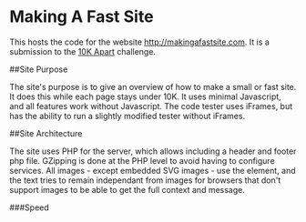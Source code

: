 # Making A Fast Site

This hosts the code for the website http://makingafastsite.com. It is a submission to the [10K Apart](https://a-k-apart.com/) challenge.

##Site Purpose

The site's purpose is to give an overview of how to make a small or fast site. It does this while each page stays under 10K. It uses minimal Javascript, and all features work without Javascript. The code tester uses iFrames, but has the ability to run a slightly modified tester without iFrames.

##Site Architecture

The site uses PHP for the server, which allows including a header and footer php file. GZipping is done at the PHP level to avoid having to configure services. All images - except embedded SVG images - use the <picture> element, and the text tries to remain independant from images for browsers that don't support images to be able to get the full context and message.

###Speed

